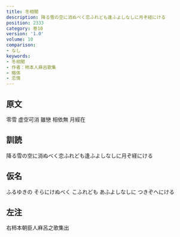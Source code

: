 ```yaml
---
title: 冬相聞
description: 降る雪の空に消ぬべく恋ふれども逢ふよしなしに月ぞ経にける
position: 2333
category: 巻10
version: '1.0'
volume: 10
comparison:
- なし
keywords:
- 冬相聞
- 作者：柿本人麻呂歌集
- 略体
- 恋情
---
```


## 原文

零雪 虚空可消 雖戀 相依無 月經在

## 訓読

降る雪の空に消ぬべく恋ふれども逢ふよしなしに月ぞ経にける

## 仮名

ふるゆきの そらにけぬべく こふれども あふよしなしに つきぞへにける

## 左注

右柿本朝臣人麻呂之歌集出
